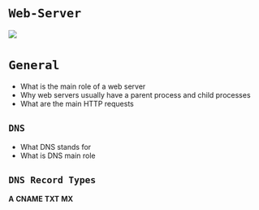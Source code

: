 # `Web-Server`
![](https://www.hostinger.in/tutorials/wp-content/uploads/sites/2/2018/06/How-Server-Work.png)


# `General`
* What is the main role of a web server
* Why web servers usually have a parent process and child processes
* What are the main HTTP requests
## `DNS`
* What DNS stands for
* What is DNS main role
## `DNS Record Types`
**A**        **CNAME**       **TXT**       **MX**